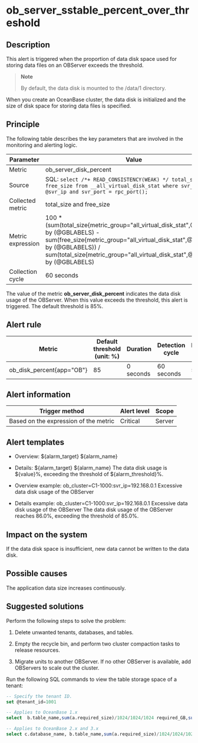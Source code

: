 ob_server_sstable_percent_over_threshold 
=============================================================



**Description** 
------------------------------------

This alert is triggered when the proportion of data disk space used for storing data files on an OBServer exceeds the threshold. 

> **Note**
>
> By default, the data disk is mounted to the /data/1 directory. 

When you create an OceanBase cluster, the data disk is initialized and the size of disk space for storing data files is specified.

Principle 
------------------------------

The following table describes the key parameters that are involved in the monitoring and alerting logic. 


|     Parameter     |                                                                                                                       Value                                                                                                                        |
|-------------------|----------------------------------------------------------------------------------------------------------------------------------------------------------------------------------------------------------------------------------------------------|
| Metric            | ob_server_disk_percent                                                                                                                                                                                                                             |
| Source            | SQL: ```select /*+ READ_CONSISTENCY(WEAK) */ total_size, free_size from __all_virtual_disk_stat where svr_ip = @svr_ip and svr_port = rpc_port(); ```                                               |
| Collected metric  | total_size and free_size                                                                                                                                                                                                                           |
| Metric expression | 100 \* (sum(total_size{metric_group="all_virtual_disk_stat",@LABELS}) by (@GBLABELS) - sum(free_size{metric_group="all_virtual_disk_stat",@LABELS}) by (@GBLABELS)) / sum(total_size{metric_group="all_virtual_disk_stat",@LABELS}) by (@GBLABELS) |
| Collection cycle  | 60 seconds                                                                                                                                                                                                                                         |



The value of the metric **ob_server_disk_percent** indicates the data disk usage of the OBServer. When this value exceeds the threshold, this alert is triggered. The default threshold is 85%.

**Alert rule** 
-----------------------------------



|          Metric           | Default threshold (unit: %) | Duration  | Detection cycle | Elimination cycle |
|---------------------------|-----------------------------|-----------|-----------------|-------------------|
| ob_disk_percent{app="OB"} | 85                          | 0 seconds | 60 seconds      | 5 minutes         |



**Alert information** 
------------------------------------------



|            Trigger method             | Alert level | Scope  |
|---------------------------------------|-------------|--------|
| Based on the expression of the metric | Critical    | Server |



**Alert templates** 
----------------------------------------

* Overview: \${alarm_target} ${alarm_name}

  

* Details: \${alarm_target} \${alarm_name} The data disk usage is \${value}%, exceeding the threshold of ${alarm_threshold}%.

  

* Overview example: ob_cluster=C1-1000:svr_ip=192.168.0.1 Excessive data disk usage of the OBServer

  

* Details example: ob_cluster=C1-1000:svr_ip=192.168.0.1 Excessive data disk usage of the OBServer The data disk usage of the OBServer reaches 86.0%, exceeding the threshold of 85.0%.

  




**Impact on the system** 
---------------------------------------------

If the data disk space is insufficient, new data cannot be written to the data disk.

**Possible causes** 
----------------------------------------

The application data size increases continuously.

**Suggested solutions** 
--------------------------------------------

Perform the following steps to solve the problem:

1. Delete unwanted tenants, databases, and tables.

   

2. Empty the recycle bin, and perform two cluster compaction tasks to release resources.

   

3. Migrate units to another OBServer. If no other OBServer is available, add OBServers to scale out the cluster.

   




Run the following SQL commands to view the table storage space of a tenant:

```sql
-- Specify the tenant ID.
set @tenant_id=1001

-- Applies to OceanBase 1.x
select  b.table_name,sum(a.required_size)/1024/1024/1024 required_GB,sum(row_count) as rows from __all_meta_table a, __all_table b where a.table_id = b.table_id and a.zone = 'zone_name' and a.tenant_id = @tenant_id group by a.table_id order by required_GB desc;

-- Applies to OceanBase 2.x and 3.x
select c.database_name, b.table_name,sum(a.required_size)/1024/1024/1024  required_GB,sum(row_count)  as  rows  from  __all_virtual_meta_table  a inner join  __all_virtual_table  b on a.table_id=b.table_id inner join __all_virtual_database c on b.database_id=c.database_id where b.table_type<>5 and a.zone  =  'zone_name'  and  a.tenant_id  = @tenant_id group  by  a.table_id  order  by required_GB  desc;
```



